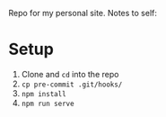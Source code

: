 Repo for my personal site. Notes to self:

# Setup
1. Clone and `cd` into the repo
2. `cp pre-commit .git/hooks/`
3. `npm install`
4. `npm run serve`
